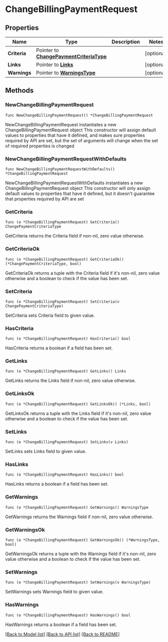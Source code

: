 # ChangeBillingPaymentRequest

## Properties

Name | Type | Description | Notes
------------ | ------------- | ------------- | -------------
**Criteria** | Pointer to [**ChangePaymentCriteriaType**](ChangePaymentCriteriaType.md) |  | [optional] 
**Links** | Pointer to [**Links**](Links.md) |  | [optional] 
**Warnings** | Pointer to [**WarningsType**](WarningsType.md) |  | [optional] 

## Methods

### NewChangeBillingPaymentRequest

`func NewChangeBillingPaymentRequest() *ChangeBillingPaymentRequest`

NewChangeBillingPaymentRequest instantiates a new ChangeBillingPaymentRequest object
This constructor will assign default values to properties that have it defined,
and makes sure properties required by API are set, but the set of arguments
will change when the set of required properties is changed

### NewChangeBillingPaymentRequestWithDefaults

`func NewChangeBillingPaymentRequestWithDefaults() *ChangeBillingPaymentRequest`

NewChangeBillingPaymentRequestWithDefaults instantiates a new ChangeBillingPaymentRequest object
This constructor will only assign default values to properties that have it defined,
but it doesn't guarantee that properties required by API are set

### GetCriteria

`func (o *ChangeBillingPaymentRequest) GetCriteria() ChangePaymentCriteriaType`

GetCriteria returns the Criteria field if non-nil, zero value otherwise.

### GetCriteriaOk

`func (o *ChangeBillingPaymentRequest) GetCriteriaOk() (*ChangePaymentCriteriaType, bool)`

GetCriteriaOk returns a tuple with the Criteria field if it's non-nil, zero value otherwise
and a boolean to check if the value has been set.

### SetCriteria

`func (o *ChangeBillingPaymentRequest) SetCriteria(v ChangePaymentCriteriaType)`

SetCriteria sets Criteria field to given value.

### HasCriteria

`func (o *ChangeBillingPaymentRequest) HasCriteria() bool`

HasCriteria returns a boolean if a field has been set.

### GetLinks

`func (o *ChangeBillingPaymentRequest) GetLinks() Links`

GetLinks returns the Links field if non-nil, zero value otherwise.

### GetLinksOk

`func (o *ChangeBillingPaymentRequest) GetLinksOk() (*Links, bool)`

GetLinksOk returns a tuple with the Links field if it's non-nil, zero value otherwise
and a boolean to check if the value has been set.

### SetLinks

`func (o *ChangeBillingPaymentRequest) SetLinks(v Links)`

SetLinks sets Links field to given value.

### HasLinks

`func (o *ChangeBillingPaymentRequest) HasLinks() bool`

HasLinks returns a boolean if a field has been set.

### GetWarnings

`func (o *ChangeBillingPaymentRequest) GetWarnings() WarningsType`

GetWarnings returns the Warnings field if non-nil, zero value otherwise.

### GetWarningsOk

`func (o *ChangeBillingPaymentRequest) GetWarningsOk() (*WarningsType, bool)`

GetWarningsOk returns a tuple with the Warnings field if it's non-nil, zero value otherwise
and a boolean to check if the value has been set.

### SetWarnings

`func (o *ChangeBillingPaymentRequest) SetWarnings(v WarningsType)`

SetWarnings sets Warnings field to given value.

### HasWarnings

`func (o *ChangeBillingPaymentRequest) HasWarnings() bool`

HasWarnings returns a boolean if a field has been set.


[[Back to Model list]](../README.md#documentation-for-models) [[Back to API list]](../README.md#documentation-for-api-endpoints) [[Back to README]](../README.md)


